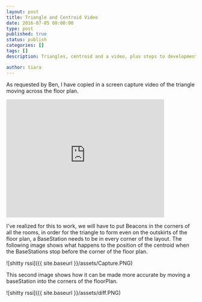 ```yaml
---
layout: post
title: Triangle and Centroid Video
date: 2016-07-05 00:00:00
type: post
published: true
status: publish
categories: []
tags: []
description: Triangles, centroid and a video, plus steps to development

author: tiara
---
```


As requested by Ben, I have copied in a screen capture video of the triangle moving across the floor plan. 

<iframe width="420" height="315" src="https://www.youtube.com/embed/zxLTKdGi32Y" frameborder="0" allowfullscreen></iframe>

I've realized for this to work, we will have to put Beacons in the corners of all the rooms, in order for the triangle to form even on the outskirts of the floor plan, a BaseStation needs to be in every corner of the layout. The following image shows what happens to the position of the centroid when the BaseStations stop before the corner of the floor plan. 

![shitty rssi]({{ site.baseurl }}/assets/Capture.PNG)

This second image shows how it can be made more accurate by moving a baseStation into the corners of the floorPlan. 

![shitty rssi]({{ site.baseurl }}/assets/diff.PNG)








